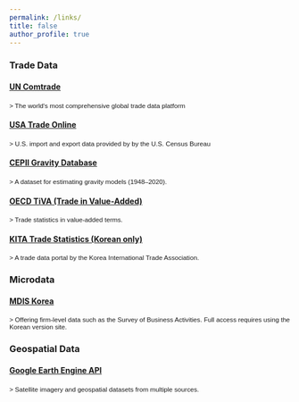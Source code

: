 ```yaml
---
permalink: /links/
title: false
author_profile: true
---
```


### Trade Data

#### [UN Comtrade](https://comtradeplus.un.org/)
<small class="text-muted" style="font-family: sans-serif;">>
The world's most comprehensive global trade data platform
</small>

#### [USA Trade Online](https://usatrade.census.gov/)
<small class="text-muted" style="font-family: sans-serif;">>
U.S. import and export data provided by by the U.S. Census Bureau
</small>

#### [CEPII Gravity Database](https://www.cepii.fr/CEPII/en/bdd_modele/bdd_modele_item.asp?id=8)
<small class="text-muted" style="font-family: sans-serif;">>
A dataset for estimating gravity models (1948–2020).
</small>

#### [OECD TiVA (Trade in Value-Added)](https://www.oecd.org/en/topics/sub-issues/trade-in-value-added.html)
<small class="text-muted" style="font-family: sans-serif;">>
Trade statistics in value-added terms.
</small>

#### [KITA Trade Statistics (Korean only)](https://stat.kita.net/)
<small class="text-muted" style="font-family: sans-serif;">>
A trade data portal by the Korea International Trade Association.
</small>

### Microdata

#### [MDIS Korea](https://mdis.kostat.go.kr/eng/pageLink.do?link=mdisDataService)
<small class="text-muted" style="font-family: sans-serif;">>
Offering firm-level data such as the Survey of Business Activities. Full access requires using the Korean version site.
</small>

### Geospatial Data

#### [Google Earth Engine API](https://developers.google.com/earth-engine)
<small class="text-muted" style="font-family: sans-serif;">>
Satellite imagery and geospatial datasets from multiple sources.
</small>